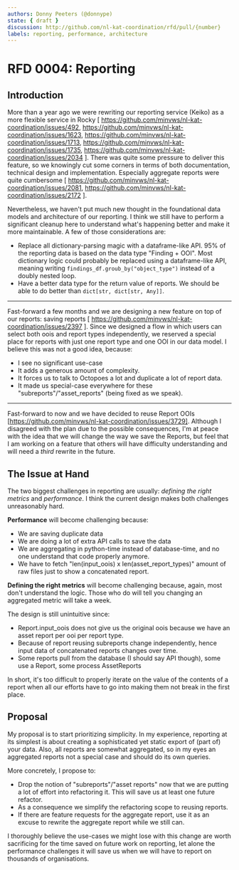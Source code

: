 ```yaml
---
authors: Donny Peeters (@donnype)
state: { draft }
discussion: http://github.com/nl-kat-coordination/rfd/pull/{number}
labels: reporting, performance, architecture
---
```


# RFD 0004: Reporting

## Introduction

More than a year ago we were rewriting our reporting service (Keiko) as a more flexible service in Rocky
[
    https://github.com/minvws/nl-kat-coordination/issues/492,
    https://github.com/minvws/nl-kat-coordination/issues/1623,
    https://github.com/minvws/nl-kat-coordination/issues/1713,
    https://github.com/minvws/nl-kat-coordination/issues/1735,
    https://github.com/minvws/nl-kat-coordination/issues/2034
].
There was quite some pressure to deliver this feature,
so we knowingly cut some corners in terms of both documentation, technical design and implementation.
Especially aggregate reports were quite cumbersome
[
    https://github.com/minvws/nl-kat-coordination/issues/2081,
    https://github.com/minvws/nl-kat-coordination/issues/2172
].

Nevertheless, we haven't put much new thought in the foundational data models and architecture of our reporting.
I think we still have to perform a significant cleanup here to understand what's happening better and make it more maintainable.
A few of those considerations are:
- Replace all dictionary-parsing magic with a dataframe-like API.
95% of the reporting data is based on the data type "Finding + OOI".
Most dictionary logic could probably be replaced using a dataframe-like API,
meaning writing `findings_df.groub_by("object_type")` instead of a doubly nested loop.
- Have a better data type for the return value of reports. We should be able to do better than `dict[str, dict[str, Any]]`.

---

Fast-forward a few months and we are designing a new feature on top of our reports: saving reports
[
    https://github.com/minvws/nl-kat-coordination/issues/2397
].
Since we designed a flow in which users can select both oois and report types independently,
we reserved a special place for reports with just one report type and one OOI in our data model.
I believe this was not a good idea, because:
- I see no significant use-case
- It adds a generous amount of complexity.
- It forces us to talk to Octopoes a lot and duplicate a lot of report data.
- It made us special-case everywhere for these "subreports"/"asset_reports" (being fixed as we speak).


---

Fast-forward to now and we have decided to reuse Report OOIs [https://github.com/minvws/nl-kat-coordination/issues/3729].
Although I disagreed with the plan due to the possible consequences,
I'm at peace with the idea that we will change the way we save the Reports,
but feel that I am working on a feature that others will have difficulty understanding and will need a _third_ rewrite in the future.

## The Issue at Hand

The two biggest challenges in reporting are usually: _defining the right metrics_ and _performance_.
I think the current design makes both challenges unreasonably hard.

**Performance** will become challenging because:
- We are saving duplicate data
- We are doing a lot of extra API calls to save the data
- We are aggregating in python-time instead of database-time, and no one understand that code properly anymore.
- We have to fetch "len(input_oois) x len(asset_report_types)" amount of raw files just to show a concatenated report.

**Defining the right metrics** will become challenging because, again, most don't understand the logic.
Those who do will tell you changing an aggregated metric will take a week.

The design is still unintuitive since:
- Report.input_oois does not give us the original oois because we have an asset report per ooi per report type.
- Because of report reusing subreports change independently, hence input data of concatenated reports changes over time.
- Some reports pull from the database (I should say API though), some use a Report, some process AssetReports

In short, it's too difficult to properly iterate on the value of the contents of a report
when all our efforts have to go into making them not break in the first place. 

## Proposal

My proposal is to start prioritizing simplicity.
In my experience, reporting at its simplest is about creating a sophisticated yet static export of (part of) your data.
Also, all reports are somewhat aggregated, so in my eyes an aggregated reports not a special case and should do its own queries.

More concretely, I propose to:
- Drop the notion of "subreports"/"asset reports" now that we are putting a lot of effort into refactoring it.
This will save us at least one future refactor.
- As a consequence we simplify the refactoring scope to reusing reports.
- If there are feature requests for the aggregate report, use it as an excuse to rewrite the aggregate report while we still can.

I thoroughly believe the use-cases we might lose with this change are worth sacrificing for the time saved on future work on reporting,
let alone the performance challenges it will save us when we will have to report on thousands of organisations.

